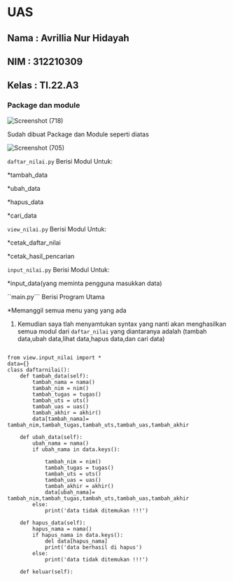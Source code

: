 # UAS
## Nama  : Avrillia Nur Hidayah
## NIM   : 312210309
## Kelas : TI.22.A3
### Package dan module

![Screenshot (718)](https://user-images.githubusercontent.com/115686359/210766307-7c0963ba-ea6b-4a3c-8e6c-36b0a571366c.png)

Sudah dibuat Package dan Module seperti diatas

![Screenshot (705)](https://user-images.githubusercontent.com/115686359/210766516-ec0a6c72-4384-4cc1-ac3a-e1c6393f7aa9.png)

```daftar_nilai.py``` Berisi Modul Untuk:

*tambah_data

*ubah_data

*hapus_data

*cari_data

```view_nilai.py``` Berisi Modul Untuk:

*cetak_daftar_nilai

*cetak_hasil_pencarian

```input_nilai.py``` Berisi Modul Untuk:

*input_data(yang meminta pengguna masukkan data)

``main.py``` Berisi Program Utama

*Memanggil semua menu yang yang ada

1. Kemudian saya tlah menyamtukan syntax yang nanti akan menghasilkan semua modul dari ```daftar_nilai``` yang diantaranya adalah (tambah data,ubah data,lihat data,hapus data,dan cari data)

```

from view.input_nilai import *
data={}
class daftarnilai():
    def tambah_data(self):
        tambah_nama = nama()
        tambah_nim = nim()
        tambah_tugas = tugas()
        tambah_uts = uts()
        tambah_uas = uas()
        tambah_akhir = akhir()
        data[tambah_nama]= tambah_nim,tambah_tugas,tambah_uts,tambah_uas,tambah_akhir

    def ubah_data(self):
        ubah_nama = nama()
        if ubah_nama in data.keys():
           
            tambah_nim = nim()
            tambah_tugas = tugas()
            tambah_uts = uts()
            tambah_uas = uas()
            tambah_akhir = akhir()
            data[ubah_nama]= tambah_nim,tambah_tugas,tambah_uts,tambah_uas,tambah_akhir
        else:
            print('data tidak ditemukan !!!')

    def hapus_data(self):
        hapus_nama = nama()
        if hapus_nama in data.keys():
            del data[hapus_nama]
            print('data berhasil di hapus')
        else:
            print('data tidak ditemukan !!!')

    def keluar(self):
    
```     
